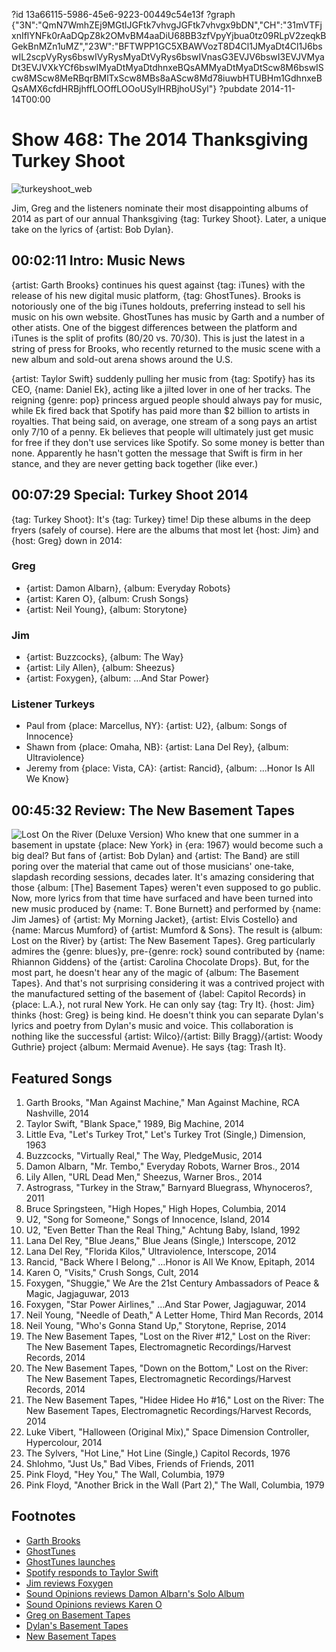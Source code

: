 ?id 13a66115-5986-45e6-9223-00449c54e13f
?graph {"3N":"QmN7WmhZEj9MGtlJGFtk7vhvgJGFtk7vhvgx9bDN","CH":"31mVTFjxnIflYNFk0rAaDQpZ8k2OMvBM4aaDiU68BB3zfVpyYjbua0tz09RLpV2zeqkBGekBnMZn1uMZ","23W":"BFTWPP1GC5XBAWVozT8D4Cl1JMyaDt4Cl1J6bswIL2scpVyRys6bswIVyRysMyaDtVyRys6bswIVnasG3EVJV6bswI3EVJVMyaDt3EVJVXkYCf6bswIMyaDtMyaDtdhnxeBQsAMMyaDtMyaDtScw8M6bswIScw8MScw8MeRBqrBMlTxScw8MBs8aAScw8Md78iuwbHTUBHm1GdhnxeBQsAMX6cfdHRBjhffLOOffLOOoUSylHRBjhoUSyl"}
?pubdate 2014-11-14T00:00

# Show 468: The 2014 Thanksgiving Turkey Shoot 
![turkeyshoot_web](https://static.soundopinions.org/images/2014/turkeyshoot_web.jpg)

Jim, Greg and the listeners nominate their most disappointing albums of 2014 as part of our annual Thanksgiving {tag: Turkey Shoot}. Later, a unique take on the lyrics of {artist: Bob Dylan}. 


## 00:02:11 Intro: Music News
{artist: Garth Brooks} continues his quest against {tag: iTunes} with the release of his new digital music platform, {tag: GhostTunes}. Brooks is notoriously one of the big iTunes holdouts, preferring instead to sell his music on his own website. GhostTunes has music by Garth and a number of other atists. One of the biggest differences between the platform and iTunes is the split of profits (80/20 vs. 70/30). This is just the latest in a string of press for Brooks, who recently returned to the music scene with a new album and sold-out arena shows around the U.S. 

{artist: Taylor Swift} suddenly pulling her music from {tag: Spotify} has its CEO, {name: Daniel Ek}, acting like a jilted lover in one of her tracks. The reigning {genre: pop} princess argued people should always pay for music, while Ek fired back that Spotify has paid more than $2 billion to artists in royalties. That being said, on average, one stream of a song pays an artist only 7/10 of a penny. Ek believes that people will ultimately just get music for free if they don't use services like Spotify. So some money is better than none. Apparently he hasn't gotten the message that Swift is firm in her stance, and they are never getting back together (like ever.)


## 00:07:29 Special: Turkey Shoot 2014
{tag: Turkey Shoot}: It's {tag: Turkey} time! Dip these albums in the deep fryers (safely of course). Here are the albums that most let {host: Jim} and {host: Greg} down in 2014:

### Greg 
- {artist: Damon Albarn}, {album: Everyday Robots}
- {artist: Karen O}, {album: Crush Songs}
- {artist: Neil Young}, {album: Storytone}

### Jim	
- {artist: Buzzcocks}, {album: The Way}
- {artist: Lily Allen}, {album: Sheezus}
- {artist: Foxygen}, {album: ...And Star Power}
	
### Listener Turkeys
- Paul from {place: Marcellus, NY}: {artist: U2}, {album: Songs of Innocence}
- Shawn from {place: Omaha, NB}: {artist: Lana Del Rey}, {album: Ultraviolence}
- Jeremy from {place: Vista, CA}: {artist: Rancid}, {album: ...Honor Is All We Know}


## 00:45:32 Review: The New Basement Tapes
![Lost On the River (Deluxe Version)](https://static.soundopinions.org/assets/468/23W0.jpg)
Who knew that one summer in a basement in upstate {place: New York} in {era: 1967} would become such a big deal? But fans of {artist: Bob Dylan} and {artist: The Band} are still poring over the material that came out of those musicians' one-take, slapdash recording sessions, decades later. It's amazing considering that those {album: [The] Basement Tapes} weren't even supposed to go public. Now, more lyrics from that time have surfaced and have been turned into new music produced by {name: T. Bone Burnett} and performed by {name: Jim James} of {artist: My Morning Jacket}, {artist: Elvis Costello} and {name: Marcus Mumford} of {artist: Mumford & Sons}. The result is {album: Lost on the River} by {artist: The New Basement Tapes}. Greg particularly admires the {genre: blues}y, pre-{genre: rock} sound contributed by {name: Rhiannon Giddens} of the {artist: Carolina Chocolate Drops}. But, for the most part, he doesn't hear any of the magic of {album: The Basement Tapes}. And that's not surprising considering it was a contrived project with the manufactured setting of the basement of {label: Capitol Records} in {place: L.A.}, not rural New York. He can only say {tag: Try It}. {host: Jim} thinks {host: Greg} is being kind. He doesn't think you can separate Dylan's lyrics and poetry from Dylan's music and voice. This collaboration is nothing like the successful {artist: Wilco}/{artist: Billy Bragg}/{artist: Woody Guthrie} project {album: Mermaid Avenue}. He says {tag: Trash It}.


## Featured Songs

1. Garth Brooks, "Man Against Machine," Man Against Machine, RCA Nashville, 2014 
1. Taylor Swift, "Blank Space," 1989, Big Machine, 2014 
1. Little Eva, "Let's Turkey Trot," Let's Turkey Trot (Single,) Dimension, 1963 
1. Buzzcocks, "Virtually Real," The Way, PledgeMusic, 2014 
1. Damon Albarn, "Mr. Tembo," Everyday Robots, Warner Bros., 2014 
1. Lily Allen, "URL Dead Men," Sheezus, Warner Bros., 2014 
1. Astrograss, "Turkey in the Straw," Barnyard Bluegrass, Whynoceros?, 2011 
1. Bruce Springsteen, "High Hopes," High Hopes, Columbia, 2014 
1. U2, "Song for Someone," Songs of Innocence, Island, 2014 
1. U2, "Even Better Than the Real Thing," Achtung Baby, Island, 1992 
1. Lana Del Rey, "Blue Jeans," Blue Jeans (Single,) Interscope, 2012 
1. Lana Del Rey, "Florida Kilos," Ultraviolence, Interscope, 2014 
1. Rancid, "Back Where I Belong," …Honor is All We Know, Epitaph, 2014 
1. Karen O, "Visits," Crush Songs, Cult, 2014 
1. Foxygen, "Shuggie," We Are the 21st Century Ambassadors of Peace & Magic, Jagjaguwar, 2013 
1. Foxygen, "Star Power Airlines," …And Star Power, Jagjaguwar, 2014 
1. Neil Young, "Needle of Death," A Letter Home, Third Man Records, 2014 
1. Neil Young, "Who's Gonna Stand Up," Storytone, Reprise, 2014 
1. The New Basement Tapes, "Lost on the River #12," Lost on the River: The New Basement Tapes, Electromagnetic Recordings/Harvest Records, 2014 
1. The New Basement Tapes, "Down on the Bottom," Lost on the River: The New Basement Tapes, Electromagnetic Recordings/Harvest Records, 2014 
1. The New Basement Tapes, "Hidee Hidee Ho #16," Lost on the River: The New Basement Tapes, Electromagnetic Recordings/Harvest Records, 2014 
1. Luke Vibert, "Halloween (Original Mix)," Space Dimension Controller, Hypercolour, 2014 
1. The Sylvers, "Hot Line," Hot Line (Single,) Capitol Records, 1976 
1. Shlohmo, "Just Us," Bad Vibes, Friends of Friends, 2011 
1. Pink Floyd, "Hey You," The Wall, Columbia, 1979 
1. Pink Floyd, "Another Brick in the Wall (Part 2)," The Wall, Columbia, 1979 


## Footnotes
- [Garth Brooks](http://mam.garthbrooks.com/)
- [GhostTunes](https://www.ghosttunes.com/)
- [GhostTunes launches](http://www.billboard.com/biz/articles/news/digital-and-mobile/6312271/ghost-tunes-garth-brooks-itunes-alternative-launches-in)
- [Spotify responds to Taylor Swift](http://www.rollingstone.com/music/news/spotify-founder-to-taylor-swift-our-interests-are-totally-aligned-with-yours-20141112)
- [Jim reviews Foxygen](http://www.wbez.org/blogs/jim-derogatis/2013-02/pastiche-or-parody-foxygen-much-more-sum-its-parts-105631)
- [Sound Opinions reviews Damon Albarn's Solo Album](http://www.soundopinions.org/show/440/#damonalbarn)
- [Sound Opinions reviews Karen O](http://www.soundopinions.org/show/461/#kareno)
- [Greg on Basement Tapes](http://www.chicagotribune.com/entertainment/music/kot/ct-dylan-basement-tapes-20141107-column.html#page=1)
- [Dylan's Basement Tapes](http://www.bobdylan.com/us/music/basement-tapes)
- [New Basement Tapes](http://www.thenewbasementtapes.com/)
